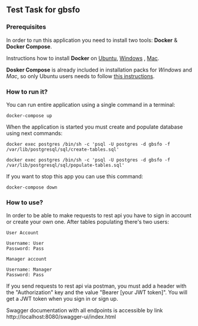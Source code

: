 ## Test Task for gbsfo

### Prerequisites

In order to run this application you need to install two tools: **Docker** & **Docker Compose**.

Instructions how to install **Docker**
on [Ubuntu](https://docs.docker.com/install/linux/docker-ce/ubuntu/), [Windows](https://docs.docker.com/docker-for-windows/install/) , [Mac](https://docs.docker.com/docker-for-mac/install/).

**Dosker Compose** is already included in installation packs for *Windows* and *Mac*, so only Ubuntu users needs to
follow [this instructions](https://docs.docker.com/compose/install/).

### How to run it?

You can run entire application using a single command in a terminal:

```
docker-compose up
```

When the application is started you must create and populate database using next commands:

```
docker exec postgres /bin/sh -c 'psql -U postgres -d gbsfo -f /var/lib/postgresql/sql/create-tables.sql'
```

```
docker exec postgres /bin/sh -c 'psql -U postgres -d gbsfo -f /var/lib/postgresql/sql/populate-tables.sql'
```

If you want to stop this app you can use this command:

```
docker-compose down
```

### How to use?

In order to be able to make requests to rest api you have to sign in account or create your own one.
After tables populating there's two users:

```
User Account

Username: User
Password: Pass

Manager account

Username: Manager
Password: Pass
```

If you send requests to rest api via postman, you must add a header with the "Authorization" key and the value "Bearer [your JWT token]". You will get a JWT token when you sign in or sign up.



Swagger documentation with all endpoints is accessible by link http://localhost:8080/swagger-ui/index.html







